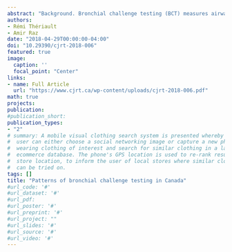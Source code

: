 ```yaml
---
abstract: "Background. Bronchial challenge testing (BCT) measures airway hyperresponsiveness; asthma guidelines recommend using BCT when symptoms manifest despite normal spirometry. Improper application of these guidelines commonly results in the misdiagnosis of asthma. Yet, statistics concerning BCT remain largely obscure. The current paper addresses this gap and explores how various health variables may elucidate adherence to asthma guidelines and patterns of BCT across Canadian provinces. Methods. Using the Access to Information Act, medical financial claims for BCT (or equivalent procedures) were requested from each of the Canadian provinces and territories. Based on the available information (from provinces only), correlations between frequency of BCT claims and medical demographics (e.g., prevalence of respirologists, health expenditures) are reported. Results. Controlling for population or for people with asthma, physicians from Québec claim four times more BCT per year than those in other provinces; physicians from Alberta close to eight-fold fewer. The number of respirologists per capita and BCT per capita correlated moderately, r(132) = 0.582, p < 0.001, [95% CI 0.421, 0.716]. Excluding “outliers” (i.e., British Columbia, Alberta, and Saskatchewan) greatly strengthened this correlation, r(87) = 0.930, p < 0.001, [95% CI 0.883, 0.958]. Discussion. These findings demonstrate that provinces vary in their use of BCT. This result seems to stem, at least in part, from differences in the prevalence of respirologists. Interestingly, geographic region appears to wield a strong influence; in the correlation between number of tests and number of respirologists, physicians from Western provinces (i.e., Alberta, Saskatchewan, and British Columbia) administered fewer tests than their Eastern colleagues. Given the association between inadequate application of BCT and misdiagnosis of asthma, physicians should pay special attention to the Canadian guidelines when considering an asthma diagnosis."
authors:
- Rémi Thériault
- Amir Raz
date: "2018-04-29T00:00:00-04:00"
doi: "10.29390/cjrt-2018-006"
featured: true
image:
  caption: ''
  focal_point: "Center"
links: 
- name: Full Article
  url: "https://www.cjrt.ca/wp-content/uploads/cjrt-2018-006.pdf"
math: true
projects:
publication: 
#publication_short: 
publication_types:
- "2"
# summary: A mobile visual clothing search system is presented whereby a smart phone
#  user can either choose a social networking image or capture a new photo of a person
#  wearing clothing of interest and search for similar clothing in a large cloud-based
#  ecommerce database. The phone's GPS location is used to re-rank results by retail
#  store location, to inform the user of local stores where similar clothing items
#  can be tried on.
tags: []
title: "Patterns of bronchial challenge testing in Canada"
#url_code: '#'
#url_dataset: '#'
#url_pdf: 
#url_poster: '#'
#url_preprint: '#'
#url_project: ""
#url_slides: '#'
#url_source: '#'
#url_video: '#'
---
```


